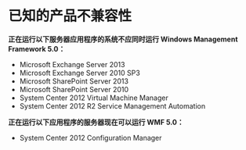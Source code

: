 # 已知的产品不兼容性

**正在运行以下服务器应用程序的系统不应同时运行 Windows Management Framework 5.0：**

- Microsoft Exchange Server 2013
- Microsoft Exchange Server 2010 SP3
- Microsoft SharePoint Server 2013
- Microsoft SharePoint Server 2010
- System Center 2012 Virtual Machine Manager
- System Center 2012 R2 Service Management Automation

**正在运行以下应用程序的服务器现在可以运行 WMF 5.0：**

- System Center 2012 Configuration Manager


<!--HONumber=Apr16_HO2-->



